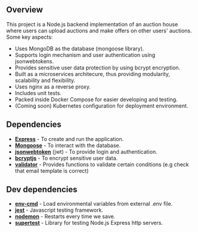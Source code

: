 ## Overview

This project is a Node.js backend implementation of an auction house where users can upload auctions and make offers on other users' auctions.
Some key aspects:
  - Uses MongoDB as the database (mongoose library).
  - Supports login mechanism and user authentication using jsonwebtokens.
  - Provides sensitive user data protection by using bcrypt encryption.
  - Built as a microservices architecure, thus providing modularity, scalability and flexibility.
  - Uses nginx as a reverse proxy.
  - Includes unit tests.
  - Packed inside Docker Compose for easier developing and testing.
  - (Coming soon) Kubernetes configuration for deployment environment.
  
 
## Dependencies
  - [**Express**](https://www.npmjs.com/package/express) - To create and run the application.
  - [**Mongoose**](https://www.npmjs.com/package/mongoose) - To interact with the database.
  - [**jsonwebtoken**](https://www.npmjs.com/package/jwt) (jwt) - To provide login and authentication.
  - [**bcryptjs**](https://www.npmjs.com/package/bcrypt) - To encrypt sensitive user data.
  - [**validator**](https://www.npmjs.com/package/validator) - Provides functions to validate certain conditions (e.g check that email template is correct)

## Dev dependencies
  - [**env-cmd**](https://www.npmjs.com/package/env-cmd) - Load environmental variables from external .env file.
  - [**jest**](https://www.npmjs.com/package/jest) - Javascript testing framework.
  - [**nodemon**](https://www.npmjs.com/package/nodemon) - Restarts every time we save.
  - [**supertest**](https://www.npmjs.com/package/supertest) - Library for testing Node.js Express http servers.
